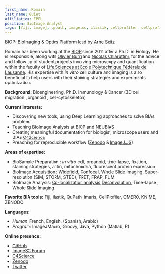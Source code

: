 ```yaml
---
first_name: Romain
last_name: Guiet
affiliation: EPFL
position: BioImage Analyst
tags: [fiji, imagej, qupath, image.sc, ilastik, cellprofiler, cellprofiler analyst, cellpose, knime , omero, renku , imaris, icy ]
---
```

BIOP: BioImaging & Optics Platform lead by [Arne Seitz](/members/arne.seitz/)

Romain has been working at the [BIOP](https://www.epfl.ch/research/facilities/ptbiop/) since 2011 after a Ph.D. in  Biology. He is responsible, along with [Olivier Burri](/members/olivier.burri/) and [Nicolas Chiaruttini](/members/nicolas.chiaruttini/), for the advice and follow up of student projects involving microscopy and quantification within the faculty of [Life Sciences at Ecole Polytechnique Fédérale de Lausanne](https://www.epfl.ch/schools/sv/). His expertise with *in vitro* cell culture and imaging is also beneficial to help users with their staining strategies and experiments optimization.

**Background:** Bioengineering, Ph.D. Immunology & Cancer (3D cell migration , organoid , cell-cytoskeleton)

**Current interests:** 
- Discovering new tools, using Deep Learning approaches to solve BIAs problem. 
- Teaching BioImage Analysis at [BIOP](https://www.epfl.ch/research/facilities/ptbiop/teaching/) and [NEUBIAS](http://eubias.org/NEUBIAS/training-schools/)
- Creating meaningful documentation for biologist, microscope users and BIAs [C4Science](https://c4science.ch/w/bioimaging_and_optics_platform_biop/)
- Preaching for reproducible workflow ([Zenodo](https://zenodo.org/) & [ImageJ.JS](https://ij.imjoy.io/))

**Areas of expertise:**
- BioSample Preparation : *in vitro* cell, organoid, time-lapse, fixation, staining strategies, actin, mitochondria, fluorescent protein expression 
- BioImage Acquisition : Widefield, Confocal, Whole Slide Imaging, Super-resolution (SIM, STORM, STED), FRET, FRAP, FLIM
- BioImage Analysis: [Co-localization analysis](https://c4science.ch/w/bioimaging_and_optics_platform_biop/image-processing/colocalization/),[Deconvolution](https://c4science.ch/w/bioimaging_and_optics_platform_biop/image-processing/deconvolution/),   Time-lapse , Whole Slide Imaging

**Favorite BIA tools:** Fiji, ilastik, QuPath, Imaris, CellProfiler, OMERO, KNIME, ZENODO

**Languages:**
- *Human*: French, English, (Spanish, Arabic)
- *Program*: ImageJMacro, Groovy, Java, Python (Matlab, R)

**Online presence:** 
- [GitHub](https://github.com/romainGuiet)
- [ImageSC Forum](https://forum.image.sc/u/romainguiet/activity)
- [C4Science](https://c4science.ch/p/romainGuiet/)
- [Zenodo](https://zenodo.org/search?page=1&size=20&q=%22Romain%20Guiet%22)
- [Twitter](https://twitter.com/romainGuiet)
